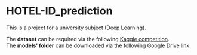# HOTEL-ID_prediction
This is a project for a university subject (Deep Learning).

The **dataset** can be required via the following [Kaggle competition](https://www.kaggle.com/competitions/hotel-id-to-combat-human-trafficking-2022-fgvc9/overview).\
The **models' folder** can be downloaded via the following Google Drive [link](https://drive.google.com/file/d/1fNeV_O7DLq-76kLb9xSLeIhxqj9fOzng/view?usp=share_link).
